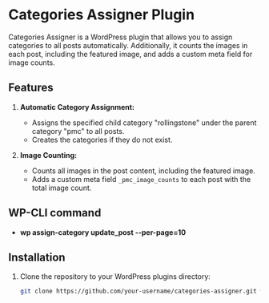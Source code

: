 # Categories Assigner Plugin

Categories Assigner is a WordPress plugin that allows you to assign categories to all posts automatically. Additionally, it counts the images in each post, including the featured image, and adds a custom meta field for image counts.

## Features

1. **Automatic Category Assignment:**
   - Assigns the specified child category "rollingstone" under the parent category "pmc" to all posts.
   - Creates the categories if they do not exist.

2. **Image Counting:**
   - Counts all images in the post content, including the featured image.
   - Adds a custom meta field `_pmc_image_counts` to each post with the total image count.

## WP-CLI command

- **wp assign-category update_post --per-page=10**

## Installation

1. Clone the repository to your WordPress plugins directory:

   ```bash
   git clone https://github.com/your-username/categories-assigner.git wp-content/plugins/pmc-plugin
